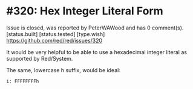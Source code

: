 
#320: Hex Integer Literal Form 
================================================================================
Issue is closed, was reported by PeterWAWood and has 0 comment(s).
[status.built] [status.tested] [type.wish]
<https://github.com/red/red/issues/320>

It would be very helpful to be able to use a hexadecimal integer literal as supported by Red/System.

The same, lowercase h suffix, would be ideal:

```
i: FFFFFFFFh
```



